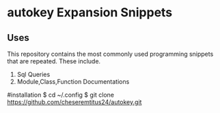 # autokey Expansion Snippets
## Uses
This repository contains the most commonly used programming snippets that are repeated.
These include.
1. Sql Queries
2. Module,Class,Function Documentations

#installation
$ cd ~/.config
$ git clone https://github.com/cheseremtitus24/autokey.git

